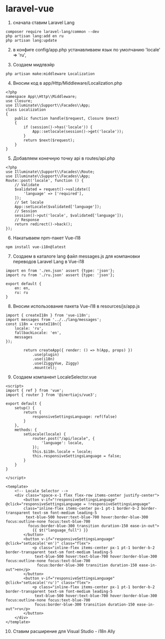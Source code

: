 # laravel-vue
 
1. сначала ставим Laravel Lang
```
composer require laravel-lang/common --dev
php artisan lang:add en ru
php artisan lang:update
```

2. в конфиге config/app.php устанавливаем язык по умолчанию
'locale' => 'ru',

3. Создаем мидлвэйр
```
php artisan make:middleware Localization
```

4. Вносим код в app/Http/Middleware/Localization.php
```
<?php
namespace App\\Http\\Middleware;
use Closure;
use Illuminate\\Support\\Facades\\App;
class Localization
{
    public function handle($request, Closure $next)
    {
        if (session()->has('locale')) {
            App::setlocale(session()->get('locale'));
        }
        return $next($request);
    }
}
```

5. Добавляем конечную точку api в routes/api.php
```
<?php
use Illuminate\\Support\\Facades\\Route;
use Illuminate\\Support\\Facades\\App;
Route::post('locale', function () {
    // Validate
    $validated = request()->validate([
        'language' => ['required'],
    ]);
    // Set locale
    App::setLocale($validated['language']);
    // Session
    session()->put('locale', $validated['language']);
    // Response
    return redirect()->back();
});
```

6. Накатываем npm-пакет Vue-i18
```
npm install vue-i18n@latest
```

7. Создаем в каталоге lang файл messages.js для компановки переводов Laravel Lang в Vue-i18
```
import en from './en.json' assert {type: 'json'};
import ru from './ru.json' assert {type: 'json'};

export default {
    en: en,
    ru: ru
}
```

8. Вносим использование пакета Vue-i18 в resources/js/app.js
```
import { createI18n } from 'vue-i18n';
import messages from '../../lang/messages';
const i18n = createI18n({
    locale: 'ru',
    fallbackLocale: 'en',
    messages
});

        return createApp({ render: () => h(App, props) })
            .use(plugin)
            .use(i18n)
            .use(ZiggyVue, Ziggy)
            .mount(el);
```

9. Создаем компанент LocaleSelector.vue
```
<script>
import { ref } from 'vue';
import { router } from '@inertiajs/vue3';

export default {
    setup() {
        return {
            responsiveSettingsLanguage: ref(false)
        }
    },
    methods: {
        setLocale(locale) {
            router.post("/api/locale", {
                'language': locale,
            });
            this.$i18n.locale = locale;
            this.responsiveSettingsLanguage = false;
        }
    }
}

</script>

<template>
    <!-- Locale Selector -->
    <div class="space-x-1 flex flex-row items-center justify-center">
        <button v-if="!responsiveSettingsLanguage" @click="responsiveSettingsLanguage = !responsiveSettingsLanguage"
        class="inline-flex items-center px-1 pt-1 border-b-2 border-transparent text-sm font-medium leading-5
         text-blue-500 hover:text-blue-700 hover:border-blue-300 focus:outline-none focus:text-blue-700
          focus:border-blue-300 transition duration-150 ease-in-out">
            {{ $t("language_full") }}
        </button>
        <button v-if="responsiveSettingsLanguage" @click="setLocale('en')" class="flex">
            <p class="inline-flex items-center px-1 pt-1 border-b-2 border-transparent text-sm font-medium leading-5
             text-blue-500 hover:text-blue-700 hover:border-blue-300 focus:outline-none focus:text-blue-700
              focus:border-blue-300 transition duration-150 ease-in-out">en</p>
        </button>
        <button v-if="responsiveSettingsLanguage" @click="setLocale('ru')" class="flex">
            <p class="inline-flex items-center px-1 pt-1 border-b-2 border-transparent text-sm font-medium leading-5
             text-blue-500 hover:text-blue-700 hover:border-blue-300 focus:outline-none focus:text-blue-700 
             focus:border-blue-300 transition duration-150 ease-in-out">ru</p>
        </button>
    </div>
</template>
```

10. Ставим расширение для Visual Studio - i18n Ally